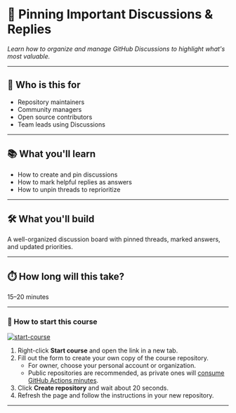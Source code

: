 

<!--
  <<< Author notes: Step 1 >>>
  Choose 3-5 steps for your course.
  The first step is always the hardest, so pick something easy!
  Link to docs.github.com for further explanations.
  Encourage users to open new tabs for steps!
-->

# 📌 Pinning Important Discussions & Replies

_Learn how to organize and manage GitHub Discussions to highlight what's most valuable._

---

## 👥 Who is this for
- Repository maintainers  
- Community managers  
- Open source contributors  
- Team leads using Discussions  

---

## 📚 What you'll learn
- How to create and pin discussions
- How to mark helpful replies as answers
- How to unpin threads to reprioritize

---

## 🛠️ What you'll build
A well-organized discussion board with pinned threads, marked answers, and updated priorities.

---

## ⏱️ How long will this take?
15–20 minutes

---

### 🚀 How to start this course

[![start-course](https://user-images.githubusercontent.com/1221423/235727646-4a590299-ffe5-480d-8cd5-8194ea184546.svg)](https://github.com/new?template_owner=bryceshen1&template_name=base&owner=%40me&name=bryceshen1-base&description=My+clone+repository&visibility=public)

1. Right-click **Start course** and open the link in a new tab.
2. Fill out the form to create your own copy of the course repository.
   - For owner, choose your personal account or organization.
   - Public repositories are recommended, as private ones will [consume GitHub Actions minutes](https://docs.github.com/en/billing/managing-billing-for-github-actions/about-billing-for-github-actions).
3. Click **Create repository** and wait about 20 seconds.
4. Refresh the page and follow the instructions in your new repository.

<footer>

<!--
  <<< Author notes: Footer >>>
  Add a link to get support, GitHub status page, code of conduct, license link.
-->

---

